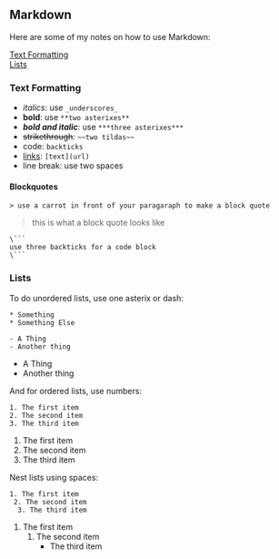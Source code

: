 ## Markdown

Here are some of my notes on how to use Markdown:

[Text Formatting](#text-formatting)  
[Lists](#lists)

### Text Formatting

* _italics_: use `_underscores_`
* **bold**: use `**two asterixes**`
* ***bold and italic***: use `***three asterixes***`
* ~~strikethrough~~: `~~two tildas~~`
* code: `backticks`
* [links](): `[text](url)`
* line break: use two spaces

#### Blockquotes

`> use a carrot in front of your paragaraph to make a block quote`
> this is what a block quote looks like

```
\```
use three backticks for a code block
\``` 
```

### Lists
To do unordered lists, use one asterix or dash:
```
* Something
* Something Else

- A Thing
- Another thing
```
- A Thing
- Another thing


And for ordered lists, use numbers:
```
1. The first item
2. The second item
3. The third item
```
1. The first item
2. The second item
3. The third item


Nest lists using spaces:
```
1. The first item
 2. The second item
  3. The third item
```
1. The first item
   1. The second item
      - The third item